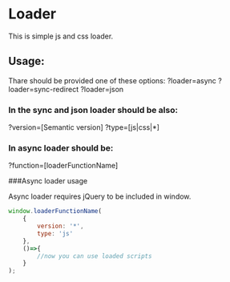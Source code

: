 # Loader

This is simple js and css loader.

## Usage:

Thare should be provided one of these options:
?loader=async
?loader=sync-redirect
?loader=json

### In the sync and json loader should be also:
?version=[Semantic version]
?type=[js|css|*]

### In async loader should be:
?function=[loaderFunctionName]

###Async loader usage

Async loader requires jQuery to be included in window.

```javascript
window.loaderFunctionName(
    {
        version: '*',
        type: 'js'
    },
    ()=>{
        //now you can use loaded scripts
    }
);
```